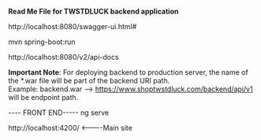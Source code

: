 **Read Me File for TWSTDLUCK backend application**

http://localhost:8080/swagger-ui.html#

mvn spring-boot:run

http://localhost:8080/v2/api-docs

**Important Note**:  For deploying backend to production server, the name of the *.war file will be part of the backend URI path.  
    Example: backend.war --> https://www.shoptwstdluck.com/backend/api/v1 will be endpoint path.


---- FRONT END-----
ng serve

http://localhost:4200/   <----Main site
